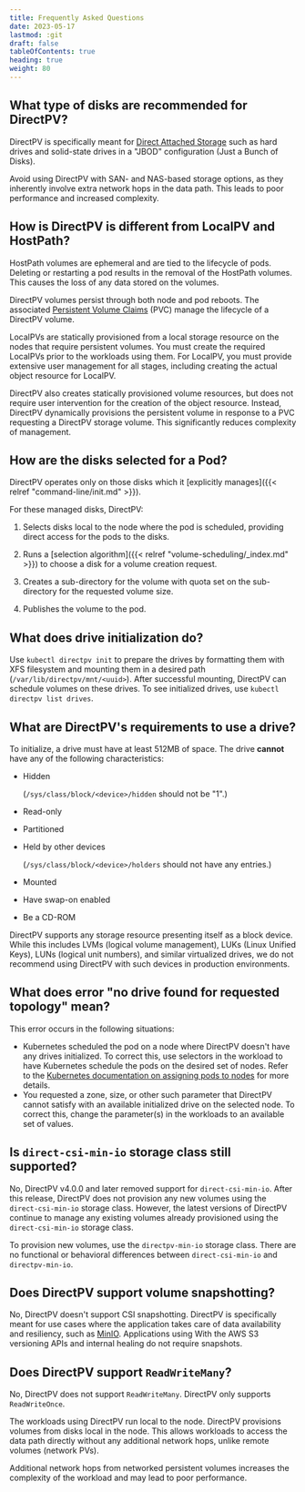 ```yaml
---
title: Frequently Asked Questions
date: 2023-05-17
lastmod: :git
draft: false
tableOfContents: true
heading: true
weight: 80
---
```


## What type of disks are recommended for DirectPV?

DirectPV is specifically meant for [Direct Attached Storage](https://en.wikipedia.org/wiki/Direct-attached_storage) such as hard drives and solid-state drives in a "JBOD" configuration (Just a Bunch of Disks). 

Avoid using DirectPV with SAN- and NAS-based storage options, as they inherently involve extra network hops in the data path. 
This leads to poor performance and increased complexity.

## How is DirectPV is different from LocalPV and HostPath?

HostPath volumes are ephemeral and are tied to the lifecycle of pods. 
Deleting or restarting a pod results in the removal of the HostPath volumes.
This causes the loss of any data stored on the volumes. 

DirectPV volumes persist through both node and pod reboots. 
The associated [Persistent Volume Claims](https://kubernetes.io/docs/concepts/storage/persistent-volumes/) (PVC) manage the lifecycle of a DirectPV volume.

LocalPVs are statically provisioned from a local storage resource on the nodes that require persistent volumes.
You must create the required LocalPVs prior to the workloads using them. 
For LocalPV, you must provide extensive user management for all stages, including creating the actual object resource for LocalPV.

DirectPV also creates statically provisioned volume resources, but does not require user intervention for the creation of the object resource. 
Instead, DirectPV dynamically provisions the persistent volume in response to a PVC requesting a DirectPV storage volume. 
This significantly reduces complexity of management.

## How are the disks selected for a Pod?

DirectPV operates only on those disks which it [explicitly manages]({{< relref "command-line/init.md" >}}).

For these managed disks, DirectPV:

1. Selects disks local to the node where the pod is scheduled, providing direct access for the pods to the disks. 

2. Runs a [selection algorithm]({{< relref "volume-scheduling/_index.md" >}}) to choose a disk for a volume creation request.

3. Creates a sub-directory for the volume with quota set on the sub-directory for the requested volume size.

4. Publishes the volume to the pod.

## What does drive initialization do?

Use `kubectl directpv init` to prepare the drives by formatting them with XFS filesystem and mounting them in a desired path (`/var/lib/directpv/mnt/<uuid>`). 
After successful mounting, DirectPV can schedule volumes on these drives.
To see initialized drives, use `kubectl directpv list drives`.

## What are DirectPV's requirements to use a drive?

To initialize, a drive must have at least 512MB of space.
The drive **cannot** have any of the following characteristics:

- Hidden
  
  (`/sys/class/block/<device>/hidden` should not be "1".)
- Read-only
- Partitioned
- Held by other devices
 
  (`/sys/class/block/<device>/holders` should not have any entries.)
- Mounted
- Have swap-on enabled
- Be a CD-ROM

DirectPV supports any storage resource presenting itself as a block device. 
While this includes LVMs (logical volume management), LUKs (Linux Unified Keys), LUNs (logical unit numbers), and similar virtualized drives, we do not recommend using DirectPV with such devices in production environments.

## What does error "no drive found for requested topology" mean?

This error occurs in the following situations: 

- Kubernetes scheduled the pod on a node where DirectPV doesn't have any drives initialized. 
  To correct this, use selectors in the workload to have Kubernetes schedule the pods on the desired set of nodes. 
  Refer to the [Kubernetes documentation on assigning pods to nodes](https://kubernetes.io/docs/concepts/scheduling-eviction/assign-pod-node/) for more details.
- You requested a zone, size, or other such parameter that DirectPV cannot satisfy with an available initialized drive on the selected node.
  To correct this, change the parameter(s) in the workloads to an available set of values.

## Is `direct-csi-min-io` storage class still supported?

No, DirectPV v4.0.0 and later removed support for `direct-csi-min-io`. 
After this release, DirectPV does not provision any new volumes using the `direct-csi-min-io` storage class. 
However, the latest versions of DirectPV continue to manage any existing volumes already provisioned using the `direct-csi-min-io` storage class.

To provision new volumes, use the `directpv-min-io` storage class. 
There are no functional or behavioral differences between `direct-csi-min-io` and `directpv-min-io`.

## Does DirectPV support volume snapshotting?

No, DirectPV doesn't support CSI snapshotting. 
DirectPV is specifically meant for use cases where the application takes care of data availability and resiliency, such as [MinIO](https://min.io/?ref=directpv-docs). 
Applications using With the AWS S3 versioning APIs and internal healing do not require snapshots.

## Does DirectPV support `ReadWriteMany`?

No, DirectPV does not support `ReadWriteMany`.
DirectPV only supports `ReadWriteOnce`.

The workloads using DirectPV run local to the node. 
DirectPV provisions volumes from disks local in the node. 
This allows workloads to access the data path directly without any additional network hops, unlike remote volumes (network PVs). 

Additional network hops from networked persistent volumes increases the complexity of the workload and may lead to poor performance. 
